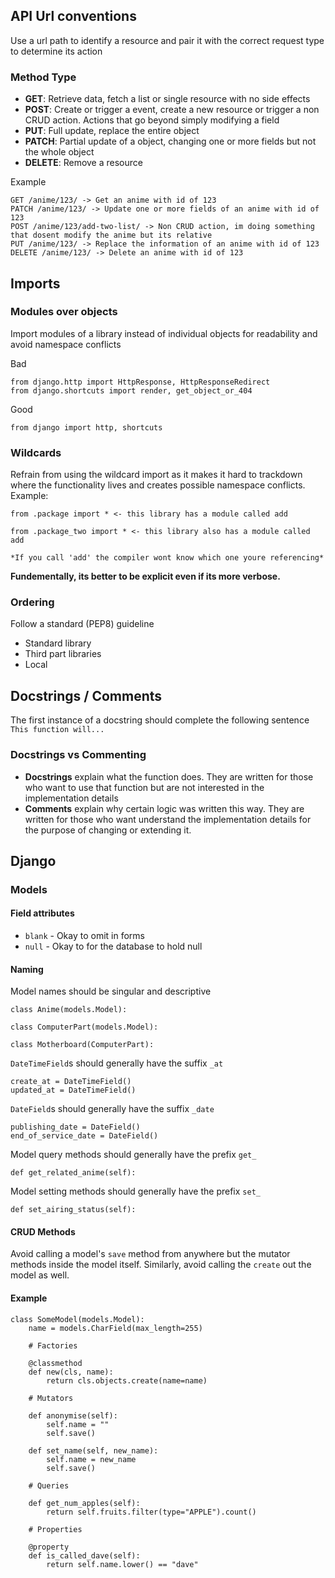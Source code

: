 ## API Url conventions
Use a url path to identify a resource and pair it with the correct request type to determine its action
### Method Type
- **GET**: Retrieve data, fetch a list or single resource with no side effects
- **POST**: Create or trigger a event, create a new resource or trigger a non CRUD action. Actions that go beyond simply modifying a field 
- **PUT**: Full update, replace the entire object
- **PATCH**: Partial update of a object, changing one or more fields but not the whole object
- **DELETE**: Remove a resource

Example
```
GET /anime/123/ -> Get an anime with id of 123
PATCH /anime/123/ -> Update one or more fields of an anime with id of 123
POST /anime/123/add-two-list/ -> Non CRUD action, im doing something that dosent modify the anime but its relative
PUT /anime/123/ -> Replace the information of an anime with id of 123
DELETE /anime/123/ -> Delete an anime with id of 123
```
## Imports
### Modules over objects
Import modules of a library instead of individual objects for readability and avoid namespace conflicts

Bad
```
from django.http import HttpResponse, HttpResponseRedirect
from django.shortcuts import render, get_object_or_404
```

Good
```
from django import http, shortcuts
```
### Wildcards
Refrain from using the wildcard import as it makes it hard to trackdown where the functionality lives and creates possible namespace conflicts.
Example:
```
from .package import * <- this library has a module called add

from .package_two import * <- this library also has a module called add

*If you call 'add' the compiler wont know which one youre referencing*
```
**Fundementally, its better to be explicit even if its more verbose.**
### Ordering
Follow a standard (PEP8) guideline
- Standard library
- Third part libraries
- Local
## Docstrings / Comments
The first instance of a docstring should complete the following sentence `This function will...`
### Docstrings vs Commenting
- **Docstrings** explain what the function does. They are written for those who want to use that function but are not interested in the implementation details
- **Comments** explain why certain logic was written this way. They are written for those who want understand the implementation details for the purpose of changing or extending it.

## Django 
### Models
#### Field attributes
- `blank` - Okay to omit in forms
- `null` - Okay to for the database to hold null

#### Naming
Model names should be singular and descriptive
```
class Anime(models.Model):

class ComputerPart(models.Model):

class Motherboard(ComputerPart):
```

`DateTimeField`s should generally have the suffix `_at`
```
create_at = DateTimeField()
updated_at = DateTimeField()
```

`DateField`s should generally have the suffix `_date`
```
publishing_date = DateField()
end_of_service_date = DateField()
```

Model query methods should generally have the prefix `get_`
```
def get_related_anime(self):
```

Model setting methods should generally have the prefix `set_`
```
def set_airing_status(self):
```

#### CRUD Methods
Avoid calling a model's `save` method from anywhere but the mutator methods inside the model itself. Similarly, avoid calling the `create` out the model as well.

#### Example
```
class SomeModel(models.Model):
    name = models.CharField(max_length=255)

    # Factories

    @classmethod
    def new(cls, name):
        return cls.objects.create(name=name)

    # Mutators

    def anonymise(self):
        self.name = ""
        self.save()

    def set_name(self, new_name):
        self.name = new_name
        self.save()

    # Queries

    def get_num_apples(self):
        return self.fruits.filter(type="APPLE").count()

    # Properties

    @property
    def is_called_dave(self):
        return self.name.lower() == "dave"
```